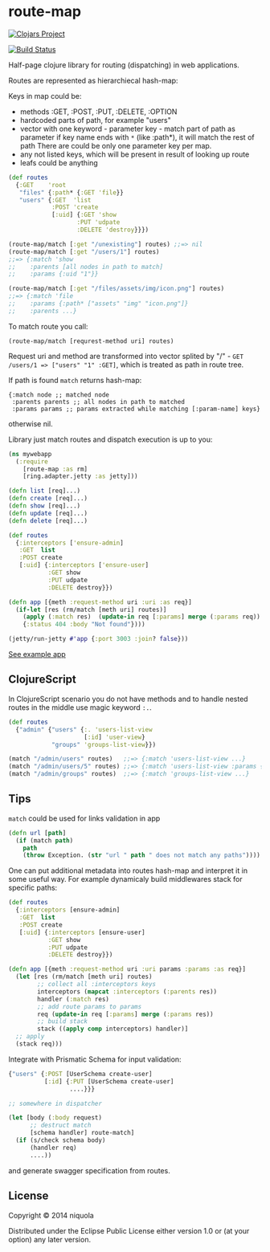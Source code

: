# route-map

[![Clojars Project](http://clojars.org/route-map/latest-version.svg)](http://clojars.org/route-map)

[![Build Status](https://travis-ci.org/niquola/route-map.svg)](https://travis-ci.org/niquola/route-map)

Half-page clojure library for routing (dispatching) in web applications.

Routes are represented as hierarchiecal hash-map:

Keys in map could be:
 * methods :GET, :POST, :PUT, :DELETE, :OPTION
 * hardcoded parts of path, for example "users"
 * vector with one keyword - parameter key - match part of path as parameter
   if key name ends with `*` (like :path*), it will match the rest of path
   There are could be only one parameter key per map.
 * any not listed keys, which will be present in result of looking up route
 * leafs could be anything

```clojure
(def routes
  {:GET    'root
   "files" {:path* {:GET 'file}}
   "users" {:GET  'list
            :POST 'create
            [:uid] {:GET 'show
                   :PUT 'udpate
                   :DELETE 'destroy}}})

(route-map/match [:get "/unexisting"] routes) ;;=> nil
(route-map/match [:get "/users/1"] routes)
;;=> {:match 'show
;;    :parents [all nodes in path to match]
;;    :params {:uid "1"}}

(route-map/match [:get "/files/assets/img/icon.png"] routes)
;;=> {:match 'file
;;    :params {:path* ["assets" "img" "icon.png"]}
;;    :parents ...}

```


To match route you call:

`(route-map/match [requrest-method uri] routes)`

Request uri and method are transformed into vector splited by "/" -
`GET /users/1 => ["users" "1" :GET]`, which is treated as path in route tree.

If path is found `match` returns hash-map:

```
{:match node ;; matched node
 :parents parents ;; all nodes in path to matched
 :params params ;; params extracted while matching [:param-name] keys}
```

otherwise nil.

Library just match routes and dispatch execution is up to you:

```clojure
(ns mywebapp
  (:require
    [route-map :as rm]
    [ring.adapter.jetty :as jetty]))

(defn list [req]...)
(defn create [req]...)
(defn show [req]...)
(defn update [req]...)
(defn delete [req]...)

(def routes
  {:interceptors ['ensure-admin]
   :GET  list
   :POST create
   [:uid] {:interceptors ['ensure-user]
           :GET show
           :PUT udpate
           :DELETE destroy}})

(defn app [{meth :request-method uri :uri :as req}]
  (if-let [res (rm/match [meth uri] routes)]
    (apply (:match res)  (update-in req [:params] merge (:params req))
    {:status 404 :body "Not found"})))

(jetty/run-jetty #'app {:port 3003 :join? false}))
```

[See example app](examples/mywebapp.clj)

## ClojureScript

In ClojureScript scenario you do not have methods
and to handle nested routes in the middle use magic keyword `:.`. 

```clojure
(def routes
  {"admin" {"users" {:. 'users-list-view
                     [:id] 'user-view}
            "groups" 'groups-list-view}})

(match "/admin/users" routes)   ;;=> {:match 'users-list-view ...}
(match "/admin/users/5" routes) ;;=> {:match 'users-list-view :params {:id "5"} ...}
(match "/admin/groups" routes)  ;;=> {:match 'groups-list-view ...}
```

## Tips

`match` could be used for links validation in app

```clojure
(defn url [path]
  (if (match path)
    path
    (throw Exception. (str "url " path " does not match any paths"))))
```

One can put additional metadata into routes hash-map and
interpret it in some useful way.
For example dynamicaly build middlewares stack for specific paths:

```clojure
(def routes
  {:interceptors [ensure-admin]
   :GET  list
   :POST create
   [:uid] {:interceptors [ensure-user]
           :GET show
           :PUT udpate
           :DELETE destroy}})

(defn app [{meth :request-method uri :uri params :params :as req}]
  (let [res (rm/match [meth uri] routes)
        ;; collect all :interceptors keys
        interceptors (mapcat :interceptors (:parents res))
        handler (:match res)
        ;; add route params to params
        req (update-in req [:params] merge (:params res))
        ;; build stack
        stack ((apply comp interceptors) handler)]
  ;; apply
  (stack req)))
```

Integrate with Prismatic Schema for input validation:

```clojure
{"users" {:POST [UserSchema create-user]
          [:id] {:PUT [UserSchema create-user]
                 ....}}}

;; somewhere in dispatcher

(let [body (:body request)
      ;; destruct match
      [schema handler] route-match]
  (if (s/check schema body)
      (handler req)
      ....))
```

and generate swagger specification from routes.

## License

Copyright © 2014 niquola

Distributed under the Eclipse Public License either version 1.0 or (at
your option) any later version.
